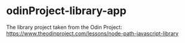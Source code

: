 # odinProject-library-app
The library project taken from the Odin Project: https://www.theodinproject.com/lessons/node-path-javascript-library
